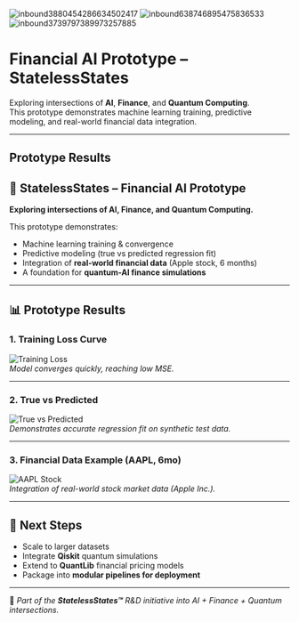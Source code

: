 ![inbound3880454286634502417](https://github.com/user-attachments/assets/f44b0105-459a-4608-9c33-6b06793e344b)
![inbound638746895475836533](https://github.com/user-attachments/assets/43fc245a-c2d0-456a-a845-d3d85df22277)
![inbound3739797389973257885](https://github.com/user-attachments/assets/3f6637ed-0550-4aa7-bd5a-1724160948f0)
# Financial AI Prototype – StatelessStates

Exploring intersections of **AI**, **Finance**, and **Quantum Computing**.  
This prototype demonstrates machine learning training, predictive modeling, and real-world financial data integration.

---

## Prototype Results

## 📂 StatelessStates – Financial AI Prototype  

**Exploring intersections of AI, Finance, and Quantum Computing.**  

This prototype demonstrates:  
- Machine learning training & convergence  
- Predictive modeling (true vs predicted regression fit)  
- Integration of **real-world financial data** (Apple stock, 6 months)  
- A foundation for **quantum-AI finance simulations**  

---

## 📊 Prototype Results  

### 1. Training Loss Curve  
![Training Loss](images/training_loss.png)  
*Model converges quickly, reaching low MSE.*  

---

### 2. True vs Predicted  
![True vs Predicted](images/true_vs_predicted.png)  
*Demonstrates accurate regression fit on synthetic test data.*  

---

### 3. Financial Data Example (AAPL, 6mo)  
![AAPL Stock](images/aapl_stock.png)  
*Integration of real-world stock market data (Apple Inc.).*  

---

## 🔮 Next Steps  
- Scale to larger datasets  
- Integrate **Qiskit** quantum simulations  
- Extend to **QuantLib** financial pricing models  
- Package into **modular pipelines for deployment**  

---

📌 *Part of the **StatelessStates™** R&D initiative into AI + Finance + Quantum intersections.*
